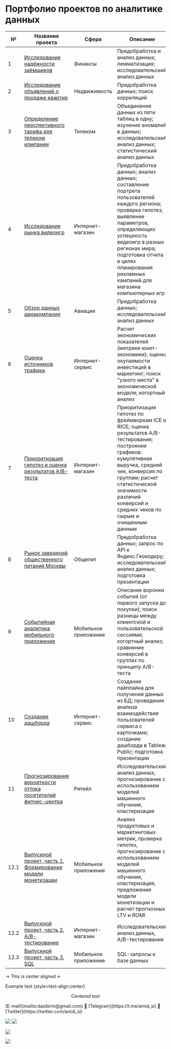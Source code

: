 # Портфолио проектов по аналитике данных

№   | Название проекта                                            | Сфера | Описание| Стек
----| ------------------------------------------------------------|----------|----------|----------
1   | [Исследование надёжности заёмщиков](https://github.com/GrichinNikita2019/yandex_praktikum_da/tree/main/assess_reliability_of_bank_borrowers)                           | Финансы | Предобработка и анализ данных; лемматизация; исследовательский анализ данных| `pymystem3` `pandas` `matplotlib` `collections` |
2   | [Исследование объявлений о продаже квартир](https://github.com/GrichinNikita2019/yandex_praktikum_da/tree/main/ads_for_sale_of_apartments_research)                   | Недвижимость | Предобработка данных; поиск корреляций| `pandas` `matplotlib` `numpy`|
3   | [Определение перспективного тарифа для телеком компании](https://github.com/GrichinNikita2019/yandex_praktikum_da/tree/main/determination_of_perspective_tariff)      | Телеком | Объединение данных из пяти таблиц в одну; изучение аномалий в данных; исследовательский анализ данных; статистический анализ данных  | `pandas` `numpy` `matplotlib` `functools` `datetime` `scipy` |
4   | [Исследование рынка видеоигр](https://github.com/GrichinNikita2019/yandex_praktikum_da/tree/main/videogames_market_research)                                 | Интернет-магазин | Предобработка данных; анализ данных; составление портрета пользователей каждого региона; проверка гипотез; выявление параметров, определяющих успешность видеоигр в разных регионах мира; подготовка отчета в целях планирования рекламных кампаний для магазина компьютерных игр  | `pandas` `numpy` `matplotlib` `scipy` `pylab`|
5   | [Обзор данных авиакомпании](https://github.com/GrichinNikita2019/yandex_praktikum_da/tree/main/analytics_in_airlines)                                   | Авиация | Предобработка данных; исследовательский анализ данных  | `pandas` `matplotlib` `numpy` `seaborn`|
6   | [Оценка источников трафика](https://github.com/GrichinNikita2019/yandex_praktikum_da/tree/main/assessment_of_traffic_sources)                                   | Интернет-сервис | Расчет экономических показателей (метрики юнит-экономики); оценка окупаемости инвестиций в маркетинг; поиск "узкого места" в экономической модели; когортный анализ  | `pandas` `matplotlib` `numpy` `seaborn` `pylab` `scipy`|
7   | [Приоритизация гипотез и оценка результатов А/В-теста](https://github.com/GrichinNikita2019/yandex_praktikum_da/tree/main/hypothesis_and_ab_testing)        | Интернет-магазин | Приоритизация гипотез по фреймворкам ICE и RICE; оценка результатов A/B-тестирования; построение графиков: кумулятивная выручка, средний чек, конверсия по группам; расчет статистической значимости различий конверсий и средних чеков по сырым и очищенным данным  | `pandas` `numpy` `matplotlib` `scipy` `pylab` `seaborn` `math`|
8   | [Рынок заведений общественного питания Москвы](https://github.com/GrichinNikita2019/yandex_praktikum_da/tree/main/catering_market_research_in_moscow)                | Общепит | Предобработка данных; запрос по API к Яндекс.Геокодеру; исследовательский анализ данных; подготовка презентации  | `pandas` `numpy` `matplotlib` `scipy` `pylab` `seaborn` `math` `яндекс.геокодер` `api` `requests` `pprint` `json`|
9   | [Событийная аналитика мобильного приложения](https://github.com/GrichinNikita2019/yandex_praktikum_da/tree/main/event_analytics_in_mobile_app)                  | Мобильное приложение | Описание воронки событий (от первого запуска до покупки); поиск разницы между клиентской и пользовательской сессиями; когортный анализ; сравнение конверсий в группах по принципу A/B-теста  | `pandas` `numpy` `math` `seaborn` `matplotlib` `scipy` `plotly`|
10  | [Создание дашборда](https://github.com/GrichinNikita2019/yandex_praktikum_da/tree/main/dashboard_creation)                                           | Интернет-сервис | Создание пайплайна для получения данных из БД; проведение анализа взаимодействия пользователей сервиса с карточками; создание дашборда в Tableau Public; подготовка презентации  | `pandas` `sqlalchemy` `tableau`|
11  | [Прогнозирование вероятности оттока посетителей фитнес-центра](https://github.com/GrichinNikita2019/yandex_praktikum_da/tree/main/ml_customer_churn)| Ритейл | Исследовательский анализ данных, прогнозирование с использованием моделей машинного обучения, кластеризация  | `pandas` `matplotlib` `seaborn` `sklearn` `scipy`|
12.1| [Выпускной проект, часть 1. Формирование модели монетизации](https://github.com/GrichinNikita2019/yandex_praktikum_da/tree/main/monetization_model)  | Мобильное приложение | Анализ продуктовых и маркетинговых метрик, проверка гипотез, прогнозирование с использованием моделей машинного обучения, кластеризация, предложение модели монетизации и расчет прогнозных LTV и ROMI  | `pandas` `seaborn` `matplotlib` `numpy` `sklearn` `scipy` `math`|
12.2| [Выпускной проект, часть 2. A/B-тестирование](https://github.com/GrichinNikita2019/yandex_praktikum_da/tree/main/ab_tests)                 | Интернет-магазин| Исследовательский анализ данных, A/B-тестирование  | `pandas` `seaborn` `matplotlib` `plotly` `scipy` `math`|
12.3| [Выпускной проект, часть 3. SQL](https://github.com/GrichinNikita2019/yandex_praktikum_da/tree/main/books_app_sql)                              | Мобильное приложение| SQL-запросы к базе данных  | `pandas` `sqlalchemy`|

-> This is center aligned <-

Example text {style=text-align:center}
<p style="text-align: center;">Centered text</p>
[E-mail](mailto:dasibirin@gmail.com) 🔹 [Telegram](https://t.me/amid_si) 🔹 [Twitter](https://twitter.com/amid_si)

![](https://github.com/GrichinNikita2019/yandex_praktikum_da/blob/main/certificate/%D0%93%D1%80%D0%B8%D1%87%D0%B8%D0%BD_%D0%9D%D0%B8%D0%BA%D0%B8%D1%82%D0%B0_%D0%A1%D0%B5%D1%80%D0%B3%D0%B5%D0%B5%D0%B2%D0%B8%D1%87_20222DA00161_page-0001.jpg)
![](https://github.com/GrichinNikita2019/yandex_praktikum_da/blob/main/certificate/%D0%93%D1%80%D0%B8%D1%87%D0%B8%D0%BD_%D0%9D%D0%B8%D0%BA%D0%B8%D1%82%D0%B0_%D0%A1%D0%B5%D1%80%D0%B3%D0%B5%D0%B5%D0%B2%D0%B8%D1%87_20222DA00161_page-0002.jpg)

![](https://github.com/GrichinNikita2019/yandex_praktikum_da/blob/main/certificate/NikitaSergeevich_20222DA00161_page-0001.jpg)

![](https://github.com/GrichinNikita2019/yandex_praktikum_da/blob/main/certificate/NikitaSergeevich_20222DA00161_page-0002.jpg)




